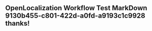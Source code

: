 <properties
ms.topic="hero-topic"
ms.test1="hero-topic"
ms.test2="test"/>


## OpenLocalization Workflow Test MarkDown 9130b455-c801-422d-a0fd-a9193c1c9928 thanks!



<!--HONumber=Jan17_HO2-->


